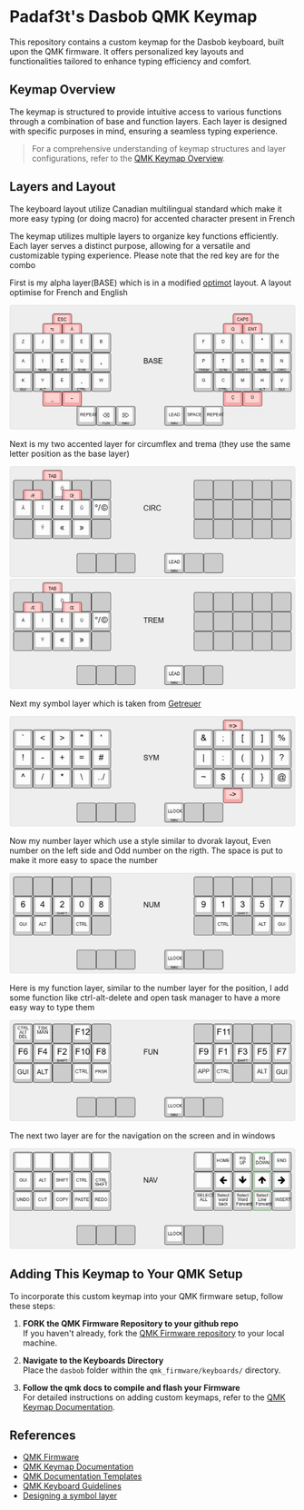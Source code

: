 # Padaf3t's Dasbob QMK Keymap

This repository contains a custom keymap for the Dasbob keyboard, built upon the QMK firmware. It offers personalized key layouts and functionalities tailored to enhance typing efficiency and comfort.

## Keymap Overview

The keymap is structured to provide intuitive access to various functions through a combination of base and function layers. Each layer is designed with specific purposes in mind, ensuring a seamless typing experience.

> For a comprehensive understanding of keymap structures and layer configurations, refer to the [QMK Keymap Overview](https://docs.qmk.fm/keymap).

## Layers and Layout

The keyboard layout utilize Canadian multilingual standard which make it more easy typing (or doing macro) for accented character present in French

The keymap utilizes multiple layers to organize key functions efficiently. Each layer serves a distinct purpose, allowing for a versatile and customizable typing experience.
Please note that the red key are for the combo

First is my alpha layer(BASE) which is in a modified [optimot](https://optimot.fr) layout. A layout optimise for French and English

![BASE layer](dasbob/keymaps/Padaf3tV1/LayoutImg/BASE.jpg)

Next is my two accented layer for circumflex and trema (they use the same letter position as the base layer)

![CIRC layer](dasbob/keymaps/Padaf3tV1/LayoutImg/CIRC.jpg)
![TREM layer](dasbob/keymaps/Padaf3tV1/LayoutImg/TREM.jpg)

Next my symbol layer which is taken from [Getreuer](https://getreuer.info/posts/keyboards/symbol-layer/index.html)

![SYM layer](dasbob/keymaps/Padaf3tV1/LayoutImg/SYM.jpg)

Now my number layer which use a style similar to dvorak layout, Even number on the left side and Odd number on the rigth. The space is put to make it more easy to space the number

![NUM layer](dasbob/keymaps/Padaf3tV1/LayoutImg/NUM.jpg)

Here is my function layer, similar to the number layer for the position, I add some function like ctrl-alt-delete and open task manager to have a more easy way to type them

![FUN layer](dasbob/keymaps/Padaf3tV1/LayoutImg/FUN.jpg)

The next two layer are for the navigation on the screen and in windows

![NAV layer](dasbob/keymaps/Padaf3tV1/LayoutImg/NAV.jpg)

## Adding This Keymap to Your QMK Setup

To incorporate this custom keymap into your QMK firmware setup, follow these steps:

1. **FORK the QMK Firmware Repository to your github repo**  
   If you haven't already, fork the [QMK Firmware repository](https://github.com/qmk/qmk_firmware) to your local machine.

2. **Navigate to the Keyboards Directory**  
   Place the `dasbob` folder within the `qmk_firmware/keyboards/` directory.

3. **Follow the qmk docs to compile and flash your Firmware**  
For detailed instructions on adding custom keymaps, refer to the [QMK Keymap Documentation](https://docs.qmk.fm/keymap).

## References

- [QMK Firmware](https://github.com/qmk/qmk_firmware)
- [QMK Keymap Documentation](https://docs.qmk.fm/keymap)
- [QMK Documentation Templates](https://docs.qmk.fm/documentation_templates)
- [QMK Keyboard Guidelines](https://docs.qmk.fm/hardware_keyboard_guidelines)
- [Designing a symbol layer](https://getreuer.info/posts/keyboards/symbol-layer/index.html)
